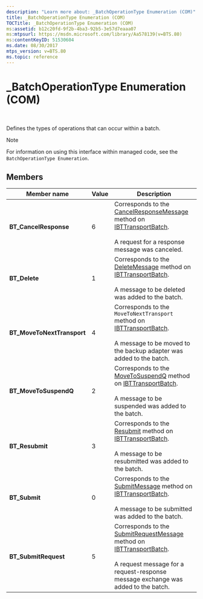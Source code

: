 ```yaml
---
description: "Learn more about: _BatchOperationType Enumeration (COM)"
title: _BatchOperationType Enumeration (COM)
TOCTitle: _BatchOperationType Enumeration (COM)
ms:assetid: b12c20fd-9f2b-4ba3-92b5-3e57d7eaaa07
ms:mtpsurl: https://msdn.microsoft.com/library/Aa578139(v=BTS.80)
ms:contentKeyID: 51530604
ms.date: 08/30/2017
mtps_version: v=BTS.80
ms.topic: reference
---
```


# \_BatchOperationType Enumeration (COM)

 

Defines the types of operations that can occur within a batch.


> [!NOTE]
> <P>For information on using this interface within managed code, see the <CODE>BatchOperationType Enumeration</CODE>.</P>



## Members

<table>
<thead>
<tr class="header">
<th>Member name</th>
<th>Value</th>
<th>Description</th>
</tr>
</thead>
<tbody>
<tr class="odd">
<td><strong>BT_CancelResponse</strong></td>
<td>6</td>
<td>Corresponds to the <a href="ibttransportbatch-cancelresponsemessage-method-com.md">CancelResponseMessage</a> method on <a href="ibttransportbatch-interface-com.md">IBTTransportBatch</a>.<br />
<br />
A request for a response message was canceled.</td>
</tr>
<tr class="even">
<td><strong>BT_Delete</strong></td>
<td>1</td>
<td>Corresponds to the <a href="ibttransportbatch-deletemessage-method-com.md">DeleteMessage</a> method on <a href="ibttransportbatch-interface-com.md">IBTTransportBatch</a>.<br />
<br />
A message to be deleted was added to the batch.</td>
</tr>
<tr class="odd">
<td><strong>BT_MoveToNextTransport</strong></td>
<td>4</td>
<td>Corresponds to the <code>MoveToNextTransport</code> method on <a href="ibttransportbatch-interface-com.md">IBTTransportBatch</a>.<br />
<br />
A message to be moved to the backup adapter was added to the batch.</td>
</tr>
<tr class="even">
<td><strong>BT_MoveToSuspendQ</strong></td>
<td>2</td>
<td>Corresponds to the <a href="ibttransportbatch-movetosuspendq-method-com.md">MoveToSuspendQ</a> method on <a href="ibttransportbatch-interface-com.md">IBTTransportBatch</a>.<br />
<br />
A message to be suspended was added to the batch.</td>
</tr>
<tr class="odd">
<td><strong>BT_Resubmit</strong></td>
<td>3</td>
<td>Corresponds to the <a href="ibttransportbatch-resubmit-method-com.md">Resubmit</a> method on <a href="ibttransportbatch-interface-com.md">IBTTransportBatch</a>.<br />
<br />
A message to be resubmitted was added to the batch.</td>
</tr>
<tr class="even">
<td><strong>BT_Submit</strong></td>
<td>0</td>
<td>Corresponds to the <a href="ibttransportbatch-submitmessage-method-com.md">SubmitMessage</a> method on <a href="ibttransportbatch-interface-com.md">IBTTransportBatch</a>.<br />
<br />
A message to be submitted was added to the batch.</td>
</tr>
<tr class="odd">
<td><strong>BT_SubmitRequest</strong></td>
<td>5</td>
<td>Corresponds to the <a href="ibttransportbatch-submitrequestmessage-method-com.md">SubmitRequestMessage</a> method on <a href="ibttransportbatch-interface-com.md">IBTTransportBatch</a>.<br />
<br />
A request message for a request-response message exchange was added to the batch.</td>
</tr>
</tbody>
</table>

